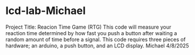 # Icd-lab-Michael
Project Title: Reacion Time Game (RTG)
This code will measure your reaction time determined by how fast you push a button after waiting a random amount of time before a signal.
This code requires three pieces of hardware; an arduino, a push button, and an LCD display.
Michael 4/8/2025